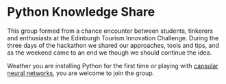 # Python Knowledge Share
This group formed from a chance encounter between students, tinkerers and enthusiasts at the Edinburgh Tourism Innovation Challenge. During the three days of the hackathon we shared our approaches, tools and tips, and as the weekend came to an end we though we should continue the idea.

Weather you are installing Python for the first time or playing with [capsular neural networks](http://bigthink.com/robby-berman/buh-bye-traditional-neural-networks-hello-capsules), you are welcome to join the group.
